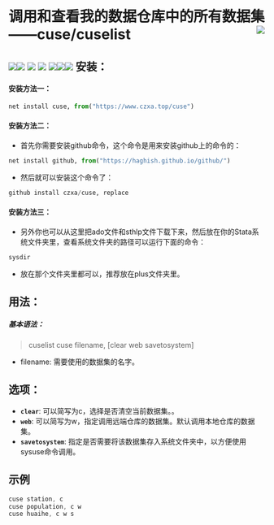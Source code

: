 调用和查看我的数据仓库中的所有数据集——cuse/cuselist<img src="https://github.com/czxa/Web_data_Source/raw/master/e_learning.png" align="right" />
========================================================
[![](https://img.shields.io/badge/Stata-cuse-brightgreen.svg?style=plastic)](http://www.czxa.top)[![](https://img.shields.io/badge/Stata-cuselist-brightgreen.svg?style=plastic)](http://www.czxa.top) [![](https://img.shields.io/badge/github-Stata-orange.svg?style=plastic)](http://www.czxa.top) [![](https://img.shields.io/badge/platform-Windows_os|Mac_os-orange.svg?style=plastic)](http://www.czxa.top) [![](https://img.shields.io/badge/Fork-2,080-orange.svg?style=social)](http://www.czxa.top)[![](https://jaywcjlove.github.io/sb/lang/chinese.svg)](README-zh.md)![](https://jaywcjlove.github.io/sb/star/red5.svg)
安装：
--------

#### 安装方法一：

```py
net install cuse, from("https://www.czxa.top/cuse")
```

#### 安装方法二：
* 首先你需要安装github命令，这个命令是用来安装github上的命令的：

```py
net install github, from("https://haghish.github.io/github/")
```

* 然后就可以安装这个命令了：

```py
github install czxa/cuse, replace
```
<!--more-->
#### 安装方法三：
* 另外你也可以从这里把ado文件和sthlp文件下载下来，然后放在你的Stata系统文件夹里，查看系统文件夹的路径可以运行下面的命令：

```js
sysdir
```

* 放在那个文件夹里都可以，推荐放在plus文件夹里。

用法：
--------

##### 基本语法：

> cuselist
> cuse filename, [clear web savetosystem]

* filename: 需要使用的数据集的名字。


选项：
--------

* **`clear`**: 可以简写为c，选择是否清空当前数据集。。
* **`web`**: 可以简写为w，指定调用远端仓库的数据集。默认调用本地仓库的数据集。
* **`savetosystem`**: 指定是否需要将该数据集存入系统文件夹中，以方便使用sysuse命令调用。


示例
--------

```js
cuse station, c
cuse population, c w
cuse huaihe, c w s
```
